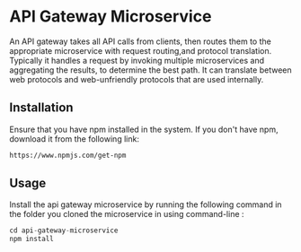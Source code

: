 # API Gateway Microservice

An API gateway takes all API calls from clients, then routes them to the appropriate microservice with request routing,and protocol translation. Typically it handles a request by invoking multiple microservices and aggregating the results, to determine the best path. It can translate between web protocols and web-unfriendly protocols that are used internally.

## Installation

Ensure that you have npm installed in the system. If you don't have npm, download it from the following link:

```bash
https://www.npmjs.com/get-npm
```

## Usage

Install the api gateway microservice by running the following command in the folder you cloned the microservice in using command-line : 

```python
cd api-gateway-microservice
npm install
```